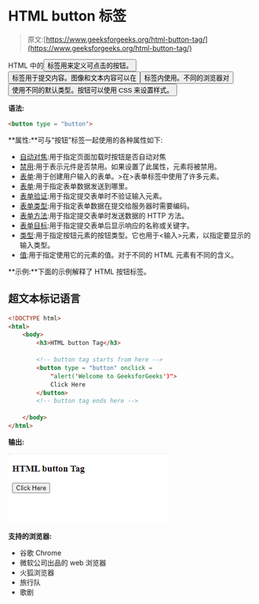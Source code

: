 # HTML button 标签

> 原文:[https://www.geeksforgeeks.org/html-button-tag/](https://www.geeksforgeeks.org/html-button-tag/)

HTML 中的<button>标签用来定义可点击的按钮。</button><button>标签用于提交内容。图像和文本内容可以在</button><button>标签内使用。不同的浏览器对</button><button>使用不同的默认类型。按钮可以使用 CSS 来设置样式。</button>

**语法:**

```html
<button type = "button">
```

**属性:**可与“按钮”标签一起使用的各种属性如下:

*   [自动对焦](https://www.geeksforgeeks.org/html-button-autofocus-attribute/):用于指定页面加载时按钮是否自动对焦
*   [禁用](https://www.geeksforgeeks.org/html-disabled-attribute/):用于表示元件是否禁用。如果设置了此属性，元素将被禁用。
*   [表单](https://www.geeksforgeeks.org/html-form-tag/):用于创建用户输入的表单。>在>表单标签中使用了许多元素。
*   [表单](https://www.geeksforgeeks.org/html-button-formaction-attribute/):用于指定表单数据发送到哪里。
*   [表单验证](https://www.geeksforgeeks.org/html-input-formnovalidate-attribute/):用于指定提交表单时不验证输入元素。
*   [表单类型](https://www.geeksforgeeks.org/html-button-formenctype-attribute/):用于指定表单数据在提交给服务器时需要编码。
*   [表单方法](https://www.geeksforgeeks.org/html-button-formmethod-attribute/):用于指定提交表单时发送数据的 HTTP 方法。
*   [表单目标](https://www.geeksforgeeks.org/html-input-formtarget-attribute/):用于指定提交表单后显示响应的名称或关键字。
*   [类型](https://www.geeksforgeeks.org/html-type-attribute/):用于指定按钮元素的按钮类型。它也用于<输入>元素，以指定要显示的输入类型。
*   [值](https://www.geeksforgeeks.org/html-value-attribute/):用于指定使用它的元素的值。对于不同的 HTML 元素有不同的含义。

**示例:**下面的示例解释了 HTML 按钮标签。

## 超文本标记语言

```html
<!DOCTYPE html>
<html>
    <body>
        <h3>HTML button Tag</h3>

        <!-- button tag starts from here -->
        <button type = "button" onclick = 
            "alert('Welcome to GeeksforGeeks')">
            Click Here
        </button>
        <!-- button tag ends here -->

    </body>
</html>                    
```

**输出:**

![](img/429f2b4384ba2f36bbedd44cde5e27d2.png)

**支持的浏览器:**

*   谷歌 Chrome
*   微软公司出品的 web 浏览器
*   火狐浏览器
*   旅行队
*   歌剧